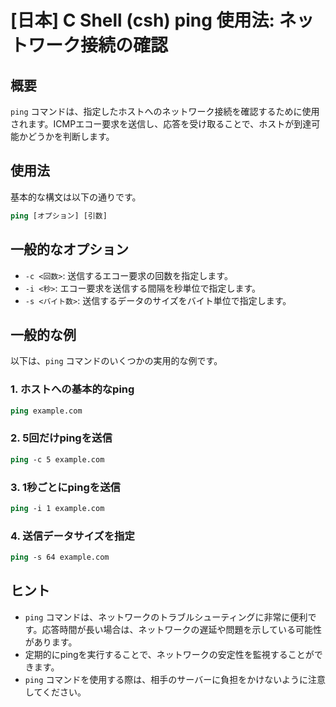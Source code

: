 # [日本] C Shell (csh) ping 使用法: ネットワーク接続の確認

## 概要
`ping` コマンドは、指定したホストへのネットワーク接続を確認するために使用されます。ICMPエコー要求を送信し、応答を受け取ることで、ホストが到達可能かどうかを判断します。

## 使用法
基本的な構文は以下の通りです。

```csh
ping [オプション] [引数]
```

## 一般的なオプション
- `-c <回数>`: 送信するエコー要求の回数を指定します。
- `-i <秒>`: エコー要求を送信する間隔を秒単位で指定します。
- `-s <バイト数>`: 送信するデータのサイズをバイト単位で指定します。

## 一般的な例
以下は、`ping` コマンドのいくつかの実用的な例です。

### 1. ホストへの基本的なping
```csh
ping example.com
```

### 2. 5回だけpingを送信
```csh
ping -c 5 example.com
```

### 3. 1秒ごとにpingを送信
```csh
ping -i 1 example.com
```

### 4. 送信データサイズを指定
```csh
ping -s 64 example.com
```

## ヒント
- `ping` コマンドは、ネットワークのトラブルシューティングに非常に便利です。応答時間が長い場合は、ネットワークの遅延や問題を示している可能性があります。
- 定期的にpingを実行することで、ネットワークの安定性を監視することができます。
- `ping` コマンドを使用する際は、相手のサーバーに負担をかけないように注意してください。